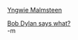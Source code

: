 <a href="http://www.5min.com/Video/Yngwie-Malmsteen---insane-speed-playing-10238">Yngwie Malmsteen</a><br/>

<a href="http://nymag.com/daily/entertainment/2007/10/the_ten_most_incomprehensible.html">Bob Dylan says what?</a><br/>
-m
